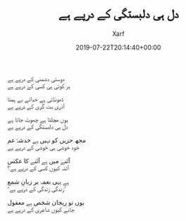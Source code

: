 ﻿---
id: 208
title: دل ہی دلبستگی کے درپے ہے
date: 2019-07-22T20:14:40+00:00
author: Xarf
layout: post
guid: https://chashm-e-afreen.000webhostapp.com/?p=208
image: 'https://res.cloudinary.com/dm7h7e8xj/image/upload/c_fill,h_399,w_760/v1501268554/sunrise_ttb9nk.jpg'
permalink: '/2019/07/%d8%ba%d8%b2%d9%84-9'
category: 'غزلیات'
---

<span style="font-family: mehr;">دوستی دشمنی کے درپے ہے</span>  
<span style="font-family: mehr;">ہر کوئی ہی کسی کے درپے ہے</span>

<span style="font-family: mehr;">ڈھونڈتی ہے خدائے بے ہمتا</span>  
<span style="font-family: mehr;">آذری بت گری کے درپے ہے</span>

<span style="font-family: mehr;">یوں مچلتا ہے چھوٹ جاتا ہے</span>  
<span style="font-family: mehr;">دل ہی دلبستگی کے درپے ہے</span>

<span style="font-family: mehr;">مجھ حزیں کو نہیں ہے خدشۂ غم</span>  
<span style="font-family: mehr;">خود خوشی ہی خوشی کے درپے ہے</span>

<span style="font-family: mehr;">آئنے میں ہے آئنے کا عکس</span>  
<span style="font-family: mehr;">آئنہ کیوں کسی کے درپے ہے؟</span>

<span style="font-family: mehr;">ہے یہی نغمہ بر زبانِ شمع</span>  
<span style="font-family: mehr;">&#8216;زندگی زندگی کے درپے ہے&#8217;</span>

<span style="font-family: mehr;">یوں تو ریحان شخص ہے معقول</span>  
<span style="font-family: mehr;">جانے کیوں شاعری کے درپے ہے</span>
